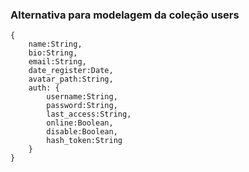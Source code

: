 ### Alternativa para modelagem da coleção users

```
{  
	name:String,  
	bio:String,  
	email:String,  
	date_register:Date,  
	avatar_path:String,
    auth: {  
		username:String,  
		password:String,  
		last_access:String,  
		online:Boolean,  
		disable:Boolean,  
		hash_token:String  
	}
}

```